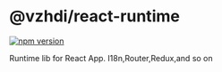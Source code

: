 # @vzhdi/react-runtime

[![npm version](https://img.shields.io/npm/v/@vzhdi/react-runtime.svg?style=flat)](https://www.npmjs.com/package/@vzhdi/react-runtime)

Runtime lib for React App. I18n,Router,Redux,and so on
